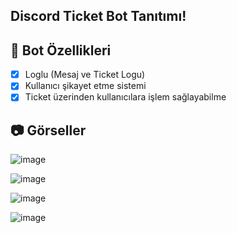 ## Discord Ticket Bot Tanıtımı!

## 📑 Bot Özellikleri

- [x] Loglu (Mesaj ve Ticket Logu)
- [x] Kullanıcı şikayet etme sistemi
- [x] Ticket üzerinden kullanıcılara işlem sağlayabilme

## 📷 Görseller
![image](https://media.discordapp.net/attachments/1146027413474648104/1152575880317648948/image.png)

![image](https://media.discordapp.net/attachments/1146027413474648104/1152575926941515776/image.png)

![image](https://media.discordapp.net/attachments/1146027413474648104/1152575978862813303/image.png)

![image](https://media.discordapp.net/attachments/1146027413474648104/1152576044470128660/image.png)
